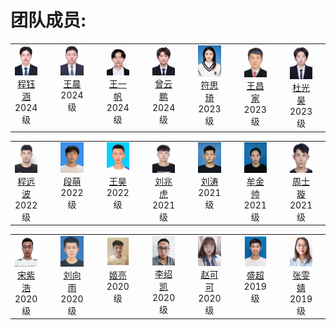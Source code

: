# 团队成员:
<table width="90%" border="0" align="center" cellspacing="30">
        <tbody><tr valign="top" align="center">
          <td width="15%" style="padding-right:30px">
            <div> <img width="85" src="./pictures/chengyuhan.jpg"></div>
            <div> <a href="http://drpengsong.github.io/">程钰涵</a> </div>
            <div> 2024级 </div>
          </td>
          <td width="15%" style="padding-right:30px">
            <div> <img width="85" src="./pictures/wangchen.jpg"></div>
            <div> <a href="http://drpengsong.github.io/">王晨</a> </div>
            <div> 2024级 </div>
          </td>  
          <td width="15%" style="padding-right:30px">
            <div> <img width="85" src="./pictures/wangyifan.jpg"></div>
            <div> <a href="http://drpengsong.github.io/">王一帆</a> </div>
            <div> 2024级 </div>
          </td>
          <td width="15%" style="padding-right:30px">
            <div> <img width="85" src="./pictures/zengyunpeng.jpg"></div>
            <div> <a href="http://drpengsong.github.io/">曾云鹏</a> </div>
            <div> 2024级 </div>
		   </td>
		   <td width="15%" style="padding-right:30px">
            <div> <img width="85" src="./pictures/fusiqi.jpg"></div>
            <div> <a href="http://drpengsong.github.io/">符思琦</a> </div>
            <div> 2023级 </div>
          </td>
          <td width="15%" style="padding-right:30px">
            <div> <img width="85" src="./pictures/wangchangjia.jpg"></div>
            <div> <a href="http://drpengsong.github.io/">王昌家</a> </div>
            <div> 2023级 </div>
          </td>
          <td width="15%" style="padding-right:30px">
            <div> <img width="85" src="./pictures/duguanghao.jpg"></div>
            <div> <a href="http://drpengsong.github.io/">杜光昊</a> </div>
            <div> 2023级 </div>
          </td>
          <td width="15%" style="padding-right:30px">
            <div> <img width="85" src="./pictures/yangbeihua.jpg"></div>
            <div> <a href="http://drpengsong.github.io/">杨蓓华</a> </div>
            <div> 2023级 </div>
          </td>
          <td width="15%" style="padding-right:30px">
            <div> <img width="85" src="./pictures/wanxinxing.jpg"></div>
            <div> <a href="http://drpengsong.github.io/">万星鑫</a> </div>
            <div> 2023级 </div>
          </td>  		  
       
<table width="90%" border="0" align="center" cellspacing="30">
        <tbody><tr valign="top" align="center">
         <td width="15%" style="padding-right:30px">
            <div> <img width="85" src="./pictures/chengyuanbo.jpg"></div>
            <div> <a href="http://drpengsong.github.io/">程远波</a> </div>
            <div> 2022级 </div>
		</td>
		 <td width="15%" style="padding-right:30px">
            <div> <img width="85" src="./pictures/duanmeng.jpg"></div>
            <div> <a href="http://drpengsong.github.io/">段萌</a> </div>
            <div> 2022级 </div>
          </td>  
          <td width="15%" style="padding-right:30px">
            <div> <img width="85" src="./pictures/wanghao.jpg"></div>
            <div> <a href="http://drpengsong.github.io/">王昊</a> </div>
            <div> 2022级 </div>
          </td>
		            <td width="15%" style="padding-right:30px">
            <div> <img width="85" src="./pictures/liuzhaohu.jpg"></div>
            <div> <a href="http://drpengsong.github.io/">刘兆虎</a> </div>
            <div> 2021级 </div>
          </td>
          <td width="15%" style="padding-right:30px">
            <div> <img width="85" src="./pictures/liutao.jpg"></div>
            <div> <a href="http://drpengsong.github.io/">刘涛</a> </div>
            <div> 2021级 </div>
          </td>  
          <td width="15%" style="padding-right:30px">
            <div> <img width="85" src="./pictures/mujinshuai.jpg"></div>
            <div> <a href="http://drpengsong.github.io/">牟金帅</a> </div>
            <div> 2021级 </div>
          </td>
         <td width="15%" style="padding-right:30px">
            <div> <img width="85" src="./pictures/zhoushixuan.jpg"></div>
            <div> <a href="http://drpengsong.github.io/">周士璇</a> </div>
            <div> 2021级 </div>
		  </td>
		  <td width="15%" style="padding-right:30px">
            <div> <img width="85" src="./pictures/wangrun.jpg"></div>
            <div> <a href="http://drpengsong.github.io/">王润</a> </div>
            <div> 2021级 </div>
		            </td>
          <td width="15%" style="padding-right:30px">
            <div> <img width="85" src="./pictures/jiangshenjie.jpg"></div>
            <div> <a href="http://drpengsong.github.io/">姜慎杰</a> </div>
            <div> 2021级 </div>
          </td>
                
<table width="90%" border="0" align="center" cellspacing="30">
        <tbody><tr valign="top" align="center">                
          <td width="15%" style="padding-right:30px">
            <div> <img width="85" src="./pictures/songzihao.jpg"></div>
            <div> <a href="http://drpengsong.github.io/">宋紫浩</a> </div>
            <div> 2020级 </div>
          </td> 
           <td width="15%" style="padding-right:30px">
            <div> <img width="85" src="./pictures/liuxiangyu.jpg"></div>
            <div> <a href="http://drpengsong.github.io/">刘向雨</a> </div>
            <div> 2020级 </div>
          </td>
          <td width="15%" style="padding-right:30px">
            <div> <img width="85" src="./pictures/jiliang.jpg"></div>
            <div> <a href="http://drpengsong.github.io/">姬亮</a> </div>
            <div> 2020级 </div>
          </td>                  
        <td width="15%" style="padding-right:30px">
            <div> <img width="85" src="./pictures/lishaokai.jpg"></div>
            <div> <a href="http://drpengsong.github.io/">李绍凯</a> </div>
            <div> 2020级 </div>
          </td>  
		  <td width="15%" style="padding-right:30px">
            <div> <img width="85" src="./pictures/zhaokeke.jpg"></div>
            <div> <a href="http://drpengsong.github.io/">赵可可</a> </div>
            <div> 2020级 </div>
          </td> 
          <td width="15%" style="padding-right:30px">
            <div> <img width="85" src="./pictures/shengchao.jpg"></div>
            <div> <a href="http://drpengsong.github.io/">盛超</a> </div>
            <div> 2019级 </div>
          </td>                 
          <td width="15%" style="padding-right:30px">
            <div> <img width="85" src="./pictures/zhangwenjing.jpg"></div>
            <div> <a href="http://drpengsong.github.io/">张雯婧</a> </div>
            <div> 2019级 </div>
          </td> 
          <td width="15%" style="padding-right:30px">
            <div> <img width="85" src="./pictures/chendongliang.jpg"></div>
            <div> <a href="http://drpengsong.github.io/">陈栋梁</a> </div>
            <div> 2018级 </div>
          </td>  
          <td width="15%" style="padding-right:30px">
            <div> <img width="85" src="./pictures/zhangweijian.jpg"></div>
            <div> <a href="http://drpengsong.github.io/">张伟建</a> </div>
            <div> 2018级 </div>
          </td> 
                
